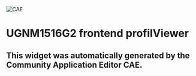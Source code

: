 ![CAE](https://github.com/CAE-Community-Application-Editor/frontendComponent-UGNM1516G2-frontend-profilViewer/blob/gh-pages/img/logo.png)  

UGNM1516G2 frontend profilViewer
===================


This widget was automatically generated by the Community Application Editor CAE.  
---------------

